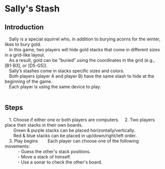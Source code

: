 # Sally's Stash
## Introduction
&emsp;Sally is a special squirrel who, in addition to burying acorns for the winter, likes to bury gold.<br>
&emsp;In this game, two players will hide gold stacks that come in different sizes in a grid-like layout.<br>
&emsp;As a result, gold can be “buried” using the coordinates in the grid (e.g., [B1-B3], or [D5-G5]).<br>
&emsp;Sally’s stashes come in stacks specific sizes and colors.<br>
&emsp;Both players (player A and player B) have the same stash to hide at the beginning of the game.<br>
&emsp;Each player is using the same device to play.<br>
<br>
## Steps
&emsp;1. Choose if either one or both players are computers.
&emsp;2. Two players place their stacks in their own boards.<br>
&emsp;&emsp;Green & purple stacks can be placed horizontally/vertically.<br>
&emsp;&emsp;Red & blue stacks can be placed in up/down/right/left order.<br>
&emsp;3. Play begins
&emsp;&emsp;Each player can choose one of the following movements:<br>
&emsp;&emsp;&emsp;- Guess the other's stack positions.<br>
&emsp;&emsp;&emsp;- Move a stack of himself.<br>
&emsp;&emsp;&emsp;- Use a sonar to check the other's board.<br>
